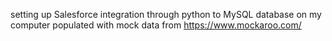 

setting up Salesforce integration through python to MySQL database on my computer populated with mock data from https://www.mockaroo.com/
